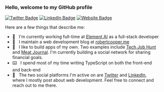 ### Hello, welcome to my GitHub profile

[![Twitter Badge](https://img.shields.io/badge/-@RobertCooper_RC-1ca0f1?style=flat-square&labelColor=1ca0f1&logo=twitter&logoColor=white&link=https://twitter.com/RobertCooper_RC)](https://twitter.com/RobertCooper_RC) [![LinkedIn Badge](https://img.shields.io/badge/-robertcooper-blue?style=flat-square&logo=Linkedin&logoColor=white&link=https://www.linkedin.com/in/robertcooper/)](https://www.linkedin.com/in/robert-cooper/) [![Website Badge](https://img.shields.io/badge/-robertcooper.me-0d3b73?style=flat-square&logo=website&logoColor=white&link=https://www.robertcooper.me/)](https://www.robertcooper.me/)

Here are a few things that describe me:

- 💼&nbsp;&nbsp; I'm currently working full-time at [Element AI](https://www.elementai.com) as a full-stack developer
- 📝&nbsp;&nbsp; I maintain a web development blog at [robertcooper.me](https://www.robertcooper.me/)
- 📱&nbsp;&nbsp; I like to build apps of my own. Two examples include [Tech Job Hunt](https://www.robertcooper.me/projects/tech-job-hunt) and [Meat Journal](https://www.robertcooper.me/projects/meat-journal). I'm currently building a social network for sharing financial goals.
- ⌨️&nbsp;&nbsp; I spend most of my time writing TypeScript on both the front-end and back-end
- 💬&nbsp;&nbsp; The two social platforms I'm active on are [Twitter](https://twitter.com/RobertCooper_RC) and [LinkedIn](https://www.linkedin.com/in/robert-cooper/), where I mostly post about web development. Feel free to connect and reach out to me there.